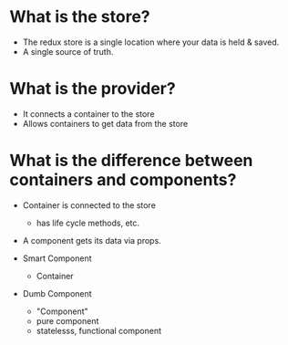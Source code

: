 # What is the store?

* The redux store is a single location where your data is held & saved.
* A single source of truth.

# What is the provider?

* It connects a container to the store
* Allows containers to get data from the store

# What is the difference between containers and components?

* Container is connected to the store
  * has life cycle methods, etc.
* A component gets its data via props.

* Smart Component
  * Container
* Dumb Component
  * "Component"
  * pure component
  * statelesss, functional component
